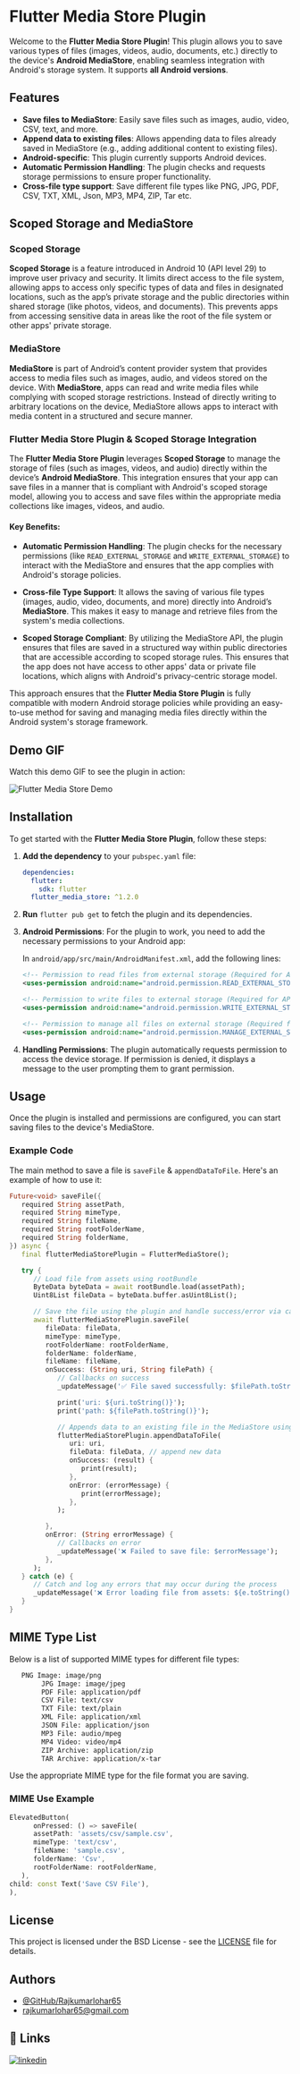 # Flutter Media Store Plugin

Welcome to the **Flutter Media Store Plugin**! This plugin allows you to save various types of files (images, videos, audio, documents, etc.) directly to the device's **Android MediaStore**, enabling seamless integration with Android's storage system. It supports **all Android versions**.

## Features

- **Save files to MediaStore**: Easily save files such as images, audio, video, CSV, text, and more.
- **Append data to existing files**: Allows appending data to files already saved in MediaStore (e.g., adding additional content to existing files).
- **Android-specific**: This plugin currently supports Android devices.
- **Automatic Permission Handling**: The plugin checks and requests storage permissions to ensure proper functionality.
- **Cross-file type support**: Save different file types like PNG, JPG, PDF, CSV, TXT, XML, Json, MP3, MP4, ZIP, Tar etc.

## Scoped Storage and MediaStore

### Scoped Storage

**Scoped Storage** is a feature introduced in Android 10 (API level 29) to improve user privacy and security. It limits direct access to the file system, allowing apps to access only specific types of data and files in designated locations, such as the app’s private storage and the public directories within shared storage (like photos, videos, and documents). This prevents apps from accessing sensitive data in areas like the root of the file system or other apps' private storage.

### MediaStore

**MediaStore** is part of Android’s content provider system that provides access to media files such as images, audio, and videos stored on the device. With **MediaStore**, apps can read and write media files while complying with scoped storage restrictions. Instead of directly writing to arbitrary locations on the device, MediaStore allows apps to interact with media content in a structured and secure manner.

### Flutter Media Store Plugin & Scoped Storage Integration

The **Flutter Media Store Plugin** leverages **Scoped Storage** to manage the storage of files (such as images, videos, and audio) directly within the device’s **Android MediaStore**. This integration ensures that your app can save files in a manner that is compliant with Android's scoped storage model, allowing you to access and save files within the appropriate media collections like images, videos, and audio.

#### Key Benefits:

- **Automatic Permission Handling**: The plugin checks for the necessary permissions (like `READ_EXTERNAL_STORAGE` and `WRITE_EXTERNAL_STORAGE`) to interact with the MediaStore and ensures that the app complies with Android's storage policies.

- **Cross-file Type Support**: It allows the saving of various file types (images, audio, video, documents, and more) directly into Android’s **MediaStore**. This makes it easy to manage and retrieve files from the system's media collections.

- **Scoped Storage Compliant**: By utilizing the MediaStore API, the plugin ensures that files are saved in a structured way within public directories that are accessible according to scoped storage rules. This ensures that the app does not have access to other apps' data or private file locations, which aligns with Android's privacy-centric storage model.

This approach ensures that the **Flutter Media Store Plugin** is fully compatible with modern Android storage policies while providing an easy-to-use method for saving and managing media files directly within the Android system's storage framework.


## Demo GIF

Watch this demo GIF to see the plugin in action:

![Flutter Media Store Demo](https://ik.imagekit.io/puy8cmyj2/flutter_media_store.gif?updatedAt=1735888257697)

## Installation

To get started with the **Flutter Media Store Plugin**, follow these steps:

1. **Add the dependency** to your `pubspec.yaml` file:

    ```yaml
    dependencies:
      flutter:
        sdk: flutter
      flutter_media_store: ^1.2.0
    ```

2. **Run** `flutter pub get` to fetch the plugin and its dependencies.

3. **Android Permissions**: For the plugin to work, you need to add the necessary permissions to your Android app:

   In `android/app/src/main/AndroidManifest.xml`, add the following lines:

    ```xml
    <!-- Permission to read files from external storage (Required for API level <= 29) -->
    <uses-permission android:name="android.permission.READ_EXTERNAL_STORAGE" android:maxSdkVersion="29" />

    <!-- Permission to write files to external storage (Required for API level <= 29, deprecated in API level 30 and above. Use MANAGE_EXTERNAL_STORAGE for API >= 30) -->
    <uses-permission android:name="android.permission.WRITE_EXTERNAL_STORAGE" android:maxSdkVersion="29" />

    <!-- Permission to manage all files on external storage (Required for API level >= 30, covers reading and writing) -->
    <uses-permission android:name="android.permission.MANAGE_EXTERNAL_STORAGE" />
    ```

4. **Handling Permissions**: The plugin automatically requests permission to access the device storage. If permission is denied, it displays a message to the user prompting them to grant permission.

## Usage

Once the plugin is installed and permissions are configured, you can start saving files to the device's MediaStore.

### Example Code

The main method to save a file is `saveFile` & `appendDataToFile`. Here's an example of how to use it:

```dart
Future<void> saveFile({
   required String assetPath,
   required String mimeType,
   required String fileName,
   required String rootFolderName,
   required String folderName,
}) async {
   final flutterMediaStorePlugin = FlutterMediaStore();

   try {
      // Load file from assets using rootBundle
      ByteData byteData = await rootBundle.load(assetPath);
      Uint8List fileData = byteData.buffer.asUint8List();

      // Save the file using the plugin and handle success/error via callbacks
      await flutterMediaStorePlugin.saveFile(
         fileData: fileData,
         mimeType: mimeType,
         rootFolderName: rootFolderName,
         folderName: folderName,
         fileName: fileName,
         onSuccess: (String uri, String filePath) {
            // Callbacks on success
            _updateMessage('✅ File saved successfully: $filePath.toString()');

            print('uri: ${uri.toString()}');
            print('path: ${filePath.toString()}');

            // Appends data to an existing file in the MediaStore using the given URI.
            flutterMediaStorePlugin.appendDataToFile(
               uri: uri,
               fileData: fileData, // append new data
               onSuccess: (result) {
                  print(result);
               },
               onError: (errorMessage) {
                  print(errorMessage);
               },
            );

         },
         onError: (String errorMessage) {
            // Callbacks on error
            _updateMessage('❌ Failed to save file: $errorMessage');
         },
      );
   } catch (e) {
      // Catch and log any errors that may occur during the process
      _updateMessage('❌ Error loading file from assets: ${e.toString()}');
   }
}
```

## MIME Type List
Below is a list of supported MIME types for different file types:

```xml
   PNG Image: image/png
        JPG Image: image/jpeg
        PDF File: application/pdf
        CSV File: text/csv
        TXT File: text/plain
        XML File: application/xml
        JSON File: application/json
        MP3 File: audio/mpeg
        MP4 Video: video/mp4
        ZIP Archive: application/zip
        TAR Archive: application/x-tar
```

Use the appropriate MIME type for the file format you are saving.

### MIME Use Example



```dart
ElevatedButton(
      onPressed: () => saveFile(
      assetPath: 'assets/csv/sample.csv',
      mimeType: 'text/csv',
      fileName: 'sample.csv',
      folderName: 'Csv',
      rootFolderName: rootFolderName,
   ),
child: const Text('Save CSV File'),
),
```

## License

This project is licensed under the BSD License - see the [LICENSE](LICENSE) file for details.


## Authors

- [@GitHub/Rajkumarlohar65](https://github.com/Rajkumarlohar65)
- rajkumarlohar65@gmail.com


## 🔗 Links

[![linkedin](https://img.shields.io/badge/linkedin-0A66C2?style=for-the-badge&logo=linkedin&logoColor=white)](https://www.linkedin.com/in/rajkumar-lohar-5b318a207)


